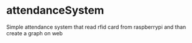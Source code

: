 # attendanceSystem
Simple attendance system that read rfid card from raspberrypi and than create a graph on web
